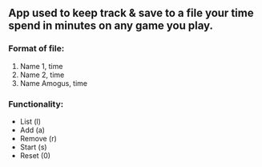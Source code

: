 ## App used to keep track & save to a file your time spend in minutes on any game you play.
### Format of file:
1. Name 1, time
2. Name 2, time
3. Name Amogus, time

### Functionality:
- List (l)
- Add (a)
- Remove (r)
- Start (s)
- Reset (0)

